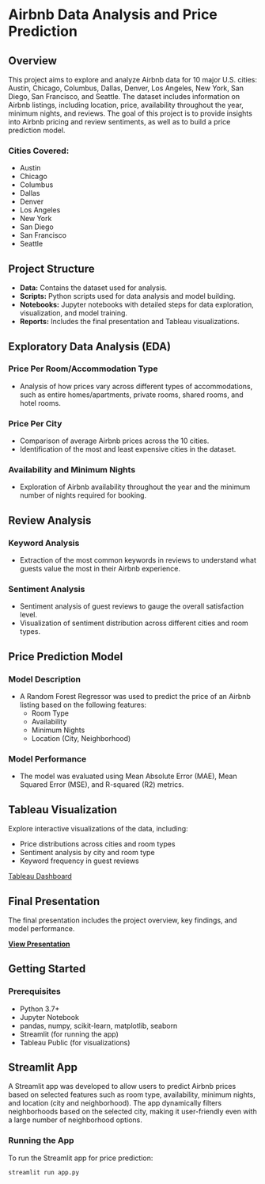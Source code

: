 # Airbnb Data Analysis and Price Prediction

## Overview

This project aims to explore and analyze Airbnb data for 10 major U.S. cities: Austin, Chicago, Columbus, Dallas, Denver, Los Angeles, New York, San Diego, San Francisco, and Seattle. The dataset includes information on Airbnb listings, including location, price, availability throughout the year, minimum nights, and reviews. The goal of this project is to provide insights into Airbnb pricing and review sentiments, as well as to build a price prediction model.

### Cities Covered:
- Austin
- Chicago
- Columbus
- Dallas
- Denver
- Los Angeles
- New York
- San Diego
- San Francisco
- Seattle

## Project Structure

- **Data:** Contains the dataset used for analysis.
- **Scripts:** Python scripts used for data analysis and model building.
- **Notebooks:** Jupyter notebooks with detailed steps for data exploration, visualization, and model training.
- **Reports:** Includes the final presentation and Tableau visualizations.

## Exploratory Data Analysis (EDA)

### Price Per Room/Accommodation Type
- Analysis of how prices vary across different types of accommodations, such as entire homes/apartments, private rooms, shared rooms, and hotel rooms.

### Price Per City
- Comparison of average Airbnb prices across the 10 cities.
- Identification of the most and least expensive cities in the dataset.

### Availability and Minimum Nights
- Exploration of Airbnb availability throughout the year and the minimum number of nights required for booking.

## Review Analysis

### Keyword Analysis
- Extraction of the most common keywords in reviews to understand what guests value the most in their Airbnb experience.

### Sentiment Analysis
- Sentiment analysis of guest reviews to gauge the overall satisfaction level.
- Visualization of sentiment distribution across different cities and room types.

## Price Prediction Model

### Model Description
- A Random Forest Regressor was used to predict the price of an Airbnb listing based on the following features:
  - Room Type
  - Availability
  - Minimum Nights
  - Location (City, Neighborhood)

### Model Performance
- The model was evaluated using Mean Absolute Error (MAE), Mean Squared Error (MSE), and R-squared (R2) metrics.

## Tableau Visualization

Explore interactive visualizations of the data, including:
- Price distributions across cities and room types
- Sentiment analysis by city and room type
- Keyword frequency in guest reviews

[Tableau Dashboard](https://public.tableau.com/app/profile/lasma.oficiere/viz/Book1_17243585527130/AirBnB?publish=yes)

## Final Presentation

The final presentation includes the project overview, key findings, and model performance.

**[View Presentation](#)**

## Getting Started

### Prerequisites
- Python 3.7+
- Jupyter Notebook
- pandas, numpy, scikit-learn, matplotlib, seaborn
- Streamlit (for running the app)
- Tableau Public (for visualizations)

## Streamlit App

A Streamlit app was developed to allow users to predict Airbnb prices based on selected features such as room type, availability, minimum nights, and location (city and neighborhood). The app dynamically filters neighborhoods based on the selected city, making it user-friendly even with a large number of neighborhood options.

### Running the App
To run the Streamlit app for price prediction:

```bash
streamlit run app.py

